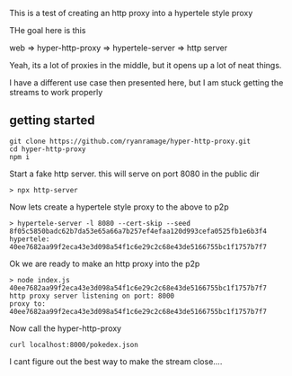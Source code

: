 This is a test of creating an http proxy into a hypertele style proxy

THe goal here is this

web => hyper-http-proxy => hypertele-server => http server

Yeah, its a lot of proxies in the middle, but it opens up a lot of neat things. 

I have a different use case then presented here, but I am stuck getting the streams to work properly

getting started
---------------

```
git clone https://github.com/ryanramage/hyper-http-proxy.git
cd hyper-http-proxy
npm i
```

Start a fake http server. this will serve on port 8080 in the public dir

```
> npx http-server
```

Now lets create a hypertele style proxy to the above to p2p 

```
> hypertele-server -l 8080 --cert-skip --seed 8f05c5850badc62b7da53e65a66a7b257ef4efaa120d993cefa0525fb1e6b3f4
hypertele: 40ee7682aa99f2eca43e3d098a54f1c6e29c2c68e43de5166755bc1f1757b7f7

```

Ok we are ready to make an http proxy into the p2p 


```
> node index.js 40ee7682aa99f2eca43e3d098a54f1c6e29c2c68e43de5166755bc1f1757b7f7
http proxy server listening on port: 8000
proxy to:  40ee7682aa99f2eca43e3d098a54f1c6e29c2c68e43de5166755bc1f1757b7f7
```


Now call the hyper-http-proxy

```
curl localhost:8000/pokedex.json
```

I cant figure out the best way to make the stream close....



